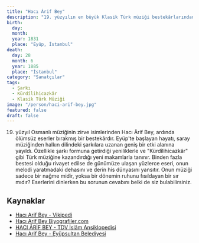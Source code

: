 ```yaml
---
title: "Hacı Ârif Bey"
description: "19. yüzyılın en büyük Klasik Türk müziği bestekârlarından biri, şarkı formunun öncüsü ve Kürdîlihicazkâr makamının mucidi."
birth:
  day:
  month:
  year: 1831
  place: "Eyüp, İstanbul"
death:
  day: 28
  month: 6
  year: 1885
  place: "İstanbul"
category: "Sanatçılar"
tags:
  - Şarkı
  - Kürdîlihicazkâr
  - Klasik Türk Müziği
image: "/person/haci-arif-bey.jpg"
featured: false
draft: false
---
```


19. yüzyıl Osmanlı müziğinin zirve isimlerinden Hacı Ârif Bey, ardında ölümsüz eserler bırakmış bir bestekârdır. Eyüp'te başlayan hayatı, saray müziğinden halkın dilindeki şarkılara uzanan geniş bir etki alanına yayıldı. Özellikle şarkı formuna getirdiği yeniliklerle ve "Kürdîlihicazkâr" gibi Türk müziğine kazandırdığı yeni makamlarla tanınır. Binden fazla bestesi olduğu rivayet edilse de günümüze ulaşan yüzlerce eseri, onun melodi yaratmadaki dehasını ve derin his dünyasını yansıtır. Onun müziği sadece bir nağme midir, yoksa bir dönemin ruhunu fısıldayan bir sır mıdır? Eserlerini dinlerken bu sorunun cevabını belki de siz bulabilirsiniz.

## Kaynaklar

- [Hacı Arif Bey - Vikipedi](https://tr.wikipedia.org/wiki/Hac%C4%B1_Arif_Bey)
- [Hacı Arif Bey Biyografiler.com](https://www.biyografiler.com/haci-arif-bey-biyografisi)
- [HACI ÂRİF BEY - TDV İslâm Ansiklopedisi](https://islamansiklopedisi.org.tr/haci-arif-bey)
- [Hacı Arif Bey - Eyüpsultan Belediyesi](https://www.eyupsultan.bel.tr/tr/main/pages/haci-arif-bey/1070)